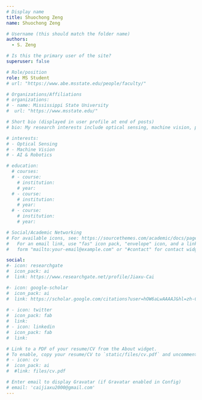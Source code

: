 ```yaml
---
# Display name
title: Shuochong Zeng
name: Shuochong Zeng

# Username (this should match the folder name)
authors:
  - S. Zeng

# Is this the primary user of the site?
superuser: false

# Role/position
role: MS Student
# url: "https://www.abe.msstate.edu/people/faculty/"

# Organizations/Affiliations
# organizations:
# - name: Mississippi State University
#  url: "https://www.msstate.edu/"

# Short bio (displayed in user profile at end of posts)
# bio: My research interests include optical sensing, machine vision, precision agriculture, food assessment and data analytics.

# interests:
# - Optical Sensing
# - Machine Vision
# - AI & Robotics

# education:
  # courses:
  # - course: 
    # institution: 
    # year: 
  # - course: 
    # institution: 
    # year: 
  # - course: 
    # institution:
    # year: 

# Social/Academic Networking
# For available icons, see: https://sourcethemes.com/academic/docs/page-builder/#icons
#   For an email link, use "fas" icon pack, "envelope" icon, and a link in the
#   form "mailto:your-email@example.com" or "#contact" for contact widget.

social:
#- icon: researchgate
#  icon_pack: ai
#  link: https://www.researchgate.net/profile/Jiaxu-Cai

#- icon: google-scholar
#  icon_pack: ai
#  link: https://scholar.google.com/citations?user=hOW6aLwAAAAJ&hl=zh-CN&oi=ao 
  
# - icon: twitter
#  icon_pack: fab
#  link: 
# - icon: linkedin
#  icon_pack: fab
#  link: 

# Link to a PDF of your resume/CV from the About widget.
# To enable, copy your resume/CV to `static/files/cv.pdf` and uncomment the lines below.
# - icon: cv
#  icon_pack: ai
#  #link: files/cv.pdf

# Enter email to display Gravatar (if Gravatar enabled in Config)
# email: 'caijiaxu2000@gmail.com'
---
```

